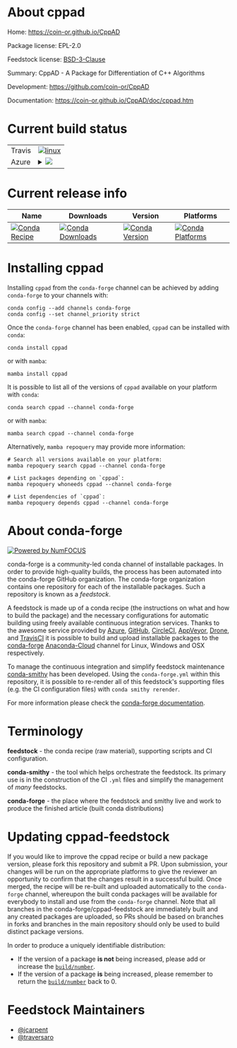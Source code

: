 About cppad
===========

Home: https://coin-or.github.io/CppAD

Package license: EPL-2.0

Feedstock license: [BSD-3-Clause](https://github.com/conda-forge/cppad-feedstock/blob/main/LICENSE.txt)

Summary: CppAD - A Package for Differentiation of C++ Algorithms

Development: https://github.com/coin-or/CppAD

Documentation: https://coin-or.github.io/CppAD/doc/cppad.htm

Current build status
====================


<table><tr>
    <td>Travis</td>
    <td>
      <a href="https://app.travis-ci.com/conda-forge/cppad-feedstock">
        <img alt="linux" src="https://img.shields.io/travis/com/conda-forge/cppad-feedstock/main.svg?label=Linux">
      </a>
    </td>
  </tr>
    
  <tr>
    <td>Azure</td>
    <td>
      <details>
        <summary>
          <a href="https://dev.azure.com/conda-forge/feedstock-builds/_build/latest?definitionId=11573&branchName=main">
            <img src="https://dev.azure.com/conda-forge/feedstock-builds/_apis/build/status/cppad-feedstock?branchName=main">
          </a>
        </summary>
        <table>
          <thead><tr><th>Variant</th><th>Status</th></tr></thead>
          <tbody><tr>
              <td>linux_64</td>
              <td>
                <a href="https://dev.azure.com/conda-forge/feedstock-builds/_build/latest?definitionId=11573&branchName=main">
                  <img src="https://dev.azure.com/conda-forge/feedstock-builds/_apis/build/status/cppad-feedstock?branchName=main&jobName=linux&configuration=linux_64_" alt="variant">
                </a>
              </td>
            </tr><tr>
              <td>linux_aarch64</td>
              <td>
                <a href="https://dev.azure.com/conda-forge/feedstock-builds/_build/latest?definitionId=11573&branchName=main">
                  <img src="https://dev.azure.com/conda-forge/feedstock-builds/_apis/build/status/cppad-feedstock?branchName=main&jobName=linux&configuration=linux_aarch64_" alt="variant">
                </a>
              </td>
            </tr><tr>
              <td>linux_ppc64le</td>
              <td>
                <a href="https://dev.azure.com/conda-forge/feedstock-builds/_build/latest?definitionId=11573&branchName=main">
                  <img src="https://dev.azure.com/conda-forge/feedstock-builds/_apis/build/status/cppad-feedstock?branchName=main&jobName=linux&configuration=linux_ppc64le_" alt="variant">
                </a>
              </td>
            </tr><tr>
              <td>osx_64</td>
              <td>
                <a href="https://dev.azure.com/conda-forge/feedstock-builds/_build/latest?definitionId=11573&branchName=main">
                  <img src="https://dev.azure.com/conda-forge/feedstock-builds/_apis/build/status/cppad-feedstock?branchName=main&jobName=osx&configuration=osx_64_" alt="variant">
                </a>
              </td>
            </tr><tr>
              <td>osx_arm64</td>
              <td>
                <a href="https://dev.azure.com/conda-forge/feedstock-builds/_build/latest?definitionId=11573&branchName=main">
                  <img src="https://dev.azure.com/conda-forge/feedstock-builds/_apis/build/status/cppad-feedstock?branchName=main&jobName=osx&configuration=osx_arm64_" alt="variant">
                </a>
              </td>
            </tr><tr>
              <td>win_64</td>
              <td>
                <a href="https://dev.azure.com/conda-forge/feedstock-builds/_build/latest?definitionId=11573&branchName=main">
                  <img src="https://dev.azure.com/conda-forge/feedstock-builds/_apis/build/status/cppad-feedstock?branchName=main&jobName=win&configuration=win_64_" alt="variant">
                </a>
              </td>
            </tr>
          </tbody>
        </table>
      </details>
    </td>
  </tr>
</table>

Current release info
====================

| Name | Downloads | Version | Platforms |
| --- | --- | --- | --- |
| [![Conda Recipe](https://img.shields.io/badge/recipe-cppad-green.svg)](https://anaconda.org/conda-forge/cppad) | [![Conda Downloads](https://img.shields.io/conda/dn/conda-forge/cppad.svg)](https://anaconda.org/conda-forge/cppad) | [![Conda Version](https://img.shields.io/conda/vn/conda-forge/cppad.svg)](https://anaconda.org/conda-forge/cppad) | [![Conda Platforms](https://img.shields.io/conda/pn/conda-forge/cppad.svg)](https://anaconda.org/conda-forge/cppad) |

Installing cppad
================

Installing `cppad` from the `conda-forge` channel can be achieved by adding `conda-forge` to your channels with:

```
conda config --add channels conda-forge
conda config --set channel_priority strict
```

Once the `conda-forge` channel has been enabled, `cppad` can be installed with `conda`:

```
conda install cppad
```

or with `mamba`:

```
mamba install cppad
```

It is possible to list all of the versions of `cppad` available on your platform with `conda`:

```
conda search cppad --channel conda-forge
```

or with `mamba`:

```
mamba search cppad --channel conda-forge
```

Alternatively, `mamba repoquery` may provide more information:

```
# Search all versions available on your platform:
mamba repoquery search cppad --channel conda-forge

# List packages depending on `cppad`:
mamba repoquery whoneeds cppad --channel conda-forge

# List dependencies of `cppad`:
mamba repoquery depends cppad --channel conda-forge
```


About conda-forge
=================

[![Powered by
NumFOCUS](https://img.shields.io/badge/powered%20by-NumFOCUS-orange.svg?style=flat&colorA=E1523D&colorB=007D8A)](https://numfocus.org)

conda-forge is a community-led conda channel of installable packages.
In order to provide high-quality builds, the process has been automated into the
conda-forge GitHub organization. The conda-forge organization contains one repository
for each of the installable packages. Such a repository is known as a *feedstock*.

A feedstock is made up of a conda recipe (the instructions on what and how to build
the package) and the necessary configurations for automatic building using freely
available continuous integration services. Thanks to the awesome service provided by
[Azure](https://azure.microsoft.com/en-us/services/devops/), [GitHub](https://github.com/),
[CircleCI](https://circleci.com/), [AppVeyor](https://www.appveyor.com/),
[Drone](https://cloud.drone.io/welcome), and [TravisCI](https://travis-ci.com/)
it is possible to build and upload installable packages to the
[conda-forge](https://anaconda.org/conda-forge) [Anaconda-Cloud](https://anaconda.org/)
channel for Linux, Windows and OSX respectively.

To manage the continuous integration and simplify feedstock maintenance
[conda-smithy](https://github.com/conda-forge/conda-smithy) has been developed.
Using the ``conda-forge.yml`` within this repository, it is possible to re-render all of
this feedstock's supporting files (e.g. the CI configuration files) with ``conda smithy rerender``.

For more information please check the [conda-forge documentation](https://conda-forge.org/docs/).

Terminology
===========

**feedstock** - the conda recipe (raw material), supporting scripts and CI configuration.

**conda-smithy** - the tool which helps orchestrate the feedstock.
                   Its primary use is in the construction of the CI ``.yml`` files
                   and simplify the management of *many* feedstocks.

**conda-forge** - the place where the feedstock and smithy live and work to
                  produce the finished article (built conda distributions)


Updating cppad-feedstock
========================

If you would like to improve the cppad recipe or build a new
package version, please fork this repository and submit a PR. Upon submission,
your changes will be run on the appropriate platforms to give the reviewer an
opportunity to confirm that the changes result in a successful build. Once
merged, the recipe will be re-built and uploaded automatically to the
`conda-forge` channel, whereupon the built conda packages will be available for
everybody to install and use from the `conda-forge` channel.
Note that all branches in the conda-forge/cppad-feedstock are
immediately built and any created packages are uploaded, so PRs should be based
on branches in forks and branches in the main repository should only be used to
build distinct package versions.

In order to produce a uniquely identifiable distribution:
 * If the version of a package **is not** being increased, please add or increase
   the [``build/number``](https://docs.conda.io/projects/conda-build/en/latest/resources/define-metadata.html#build-number-and-string).
 * If the version of a package **is** being increased, please remember to return
   the [``build/number``](https://docs.conda.io/projects/conda-build/en/latest/resources/define-metadata.html#build-number-and-string)
   back to 0.

Feedstock Maintainers
=====================

* [@jcarpent](https://github.com/jcarpent/)
* [@traversaro](https://github.com/traversaro/)

